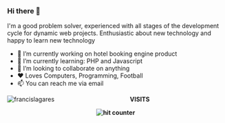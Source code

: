 ### Hi there 👋
I'm a good problem solver, experienced with all stages of the development cycle for dynamic web projects. Enthusiastic about new technology and happy to learn new technology

- 🔭 I’m currently working on hotel booking engine product
- 🌱 I’m currently learning: PHP and Javascript
- 👯 I’m looking to collaborate on anything
- ❤️ Loves Computers, Programming, Football
- 📫 You can reach me via email

<a>
<img align="left" src="https://github-readme-stats.vercel.app/api/top-langs/?username=rc4dayyan&theme=dark&hide=html,dockerfile" alt="francislagares" />
</a>

<div align="center">
<p><strong>VISITS<Strong></p>
<img src="https://profile-counter.glitch.me/rc4dayyan/count.svg" alt="hit counter" align="center">
</div>
  
<!--
**rc4dayyan/rc4dayyan** is a ✨ _special_ ✨ repository because its `README.md` (this file) appears on your GitHub profile.

Here are some ideas to get you started:

- 🔭 I’m currently working on ...
- 🌱 I’m currently learning ...
- 👯 I’m looking to collaborate on ...
- 🤔 I’m looking for help with ...
- 💬 Ask me about ...
- 📫 How to reach me: ...
- 😄 Pronouns: ...
- ⚡ Fun fact: ...
-->
